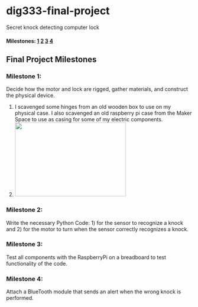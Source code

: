 # dig333-final-project
Secret knock detecting computer lock

#### Milestones: [1](#Milestone-1) [2](#Milestone-2) [3](#Milestone-3) [4](#Milestone-4)

## Final Project Milestones

### Milestone 1: 
Decide how the motor and lock are rigged, gather materials, and construct the physical device.

  1. I scavenged some hinges from an old wooden box to use on my physical case. I also scavenged an old raspberry pi case from the Maker Space to use as casing for some of my electric components.
  1. <img src = "https://user-images.githubusercontent.com/59896196/163921633-78396d70-bbad-4ded-8e51-142cc3f6a320.jpg" width="300" height = "200">


### Milestone 2: 
Write the necessary Python Code: 1) for the sensor to recognize a knock and 2) for the motor to turn when the sensor correctly recognizes a knock.

### Milestone 3:
Test all components with the RaspberryPi on a breadboard to test functionality of the code.

### Milestone 4:
Attach a BlueTooth module that sends an alert when the wrong knock is performed.


